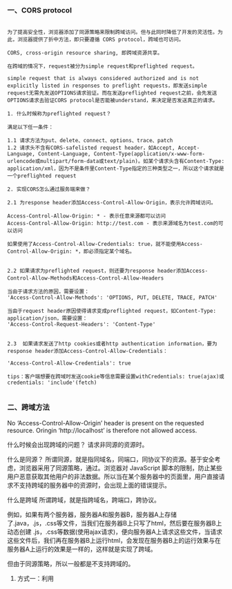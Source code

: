 ### 一、CORS protocol

```

为了提高安全性，浏览器添加了同源策略来限制跨域访问。但与此同时降低了开发的灵活性。为此，浏览器提供了折中方法，即只要遵循 CORS protocol，跨域也可访问。

CORS, cross-origin resource sharing, 即跨域资源共享。

在跨域的情况下，request被分为simple request和preflighted request。

simple request that is always considered authorized and is not explicitly listed in responses to preflight requests，即发送simple request无需先发送OPTIONS请求验证。而在发送preflighted request之前，会先发送OPTIONS请求去验证CORS protocol是否能被understand，来决定是否发送真正的请求。

1. 什么时候称为preflighted request？

满足以下任一条件：

1.1 请求方法为put、delete、connect、options、trace、patch
1.2 请求头不含有CORS-safelisted request header，如Accept, Accept-Language, Content-Language, Content-Type(application/x-www-form-urlencode或multipart/form-data或text/plain)。如某个请求头含有Content-Type: application/xml，因为不是条件里Content-Type指定的三种类型之一，所以这个请求就是一个preflighted request

2. 实现CORS怎么通过服务端来做？

2.1 为response header添加Access-Control-Allow-Origin，表示允许跨域访问。

Access-Control-Allow-Origin: * - 表示任意来源都可以访问
Access-Control-Allow-Origin: http://test.com - 表示来源域名为test.com的可以访问

如果使用了Access-Control-Allow-Credentials: true，就不能使用Access-Control-Allow-Origin: *，即必须指定某个域名。


2.2 如果请求为preflighted request，则还要为response header添加Access-Control-Allow-Methods和Access-Control-Allow-Headers

当由于请求方法的原因，需要设置：
'Access-Control-Allow-Methods': 'OPTIONS, PUT, DELETE, TRACE, PATCH'

当由于request header原因使得请求变成preflighted request，如Content-Type: application/json，需要设置：
'Access-Control-Request-Headers': 'Content-Type'


2.3  如果请求发送了http cookies或者http authentication information，要为response header添加Access-Control-Allow-Credentials：

'Access-Control-Allow-Credentials': true

tips：客户端想要在跨域时发送cookie等信息需要设置withCredentials: true(ajax)或credentials: 'include'(fetch)


```

### 二、跨域方法


No ‘Access-Control-Allow-Origin’ header is present on the requested resource. Oringin ‘http://localhost’ is therefore not allowed access.



什么时候会出现跨域的问题？
请求非同源的资源时。



什么是同源？
所谓同源，就是指同域名，同端口，同协议下的资源。基于安全考虑，浏览器采用了同源策略，通过。浏览器对 JavaScript 脚本的限制，防止某些用户恶意获取其他用户的非法数据。所以当在某个服务器中的页面里，用户直接请求不支持跨域的服务器中的资源时，会出现上面的错误提示。



什么是跨域
所谓跨域，就是指跨域名，跨端口，跨协议。

例如，如果有两个服务器，服务器A和服务器B，服务器A上存储了.java，.js，.css等文件，当我们在服务器B上只写了html，然后要在服务器B上动态创建 .js，.css等数据(使用ajax请求)，便向服务器A上请求这些文件，当请求这些文件后，我们再在服务器B上运行html，会发现在服务器B上的运行效果与在服务器A上运行的效果是一样的，这样就是实现了跨域。

但由于同源策略，所以一般都是不支持跨域的。



1. 方式一：利用 <script> 标签 src 属性不受同源策略影响
var oBtn = document.getElementById('btn');
oBtn.onclick = function() {

    /* 不带callback函数 */
    var _script = document.createElement("script");
    _script.src = "http://test.com/api/User.php?user="+_user+"message="+_message;
    _script.type = "text/javascript";

    /* 带callback函数 */
    var script = document.createElement("script");
    script.src = "https://api.douban.com/v2/book/search?q=javascript&count=1&callback=handleResponse";
    document.body.insertBefore(script, document.body.firstChild);   

};




2. 方式二：jQuery jsonp 和 getJSON
jsonp：json with padding，填充式json

/* $.get jsonp */
$(document).ready(function() {
　　$.get("http://10.9.156.108/HTML5/lesson24/test.js", null, function(){}, "jsonp");
});

/* $.ajax jsonp */
$.ajax({
    async: true,
    url: “https://api.douban.com/v2/book/search”,
    type: “GET”,
    datatype: “jsonp”,
    jsonpCallback: “handleResponse”,
    data: {
        a: "", 
        count: 1
    },
    Success: function(res, status, xhr) {
        Console.log(response);
    }
});


/* getJSON */
/* 若不带参数默认不跨域，带了参数则支持跨域 */

$.getJSON("https://api.douban.com/v2/book/search") //默认不跨域

$.getJSON("https://api.douban.com/v2/book/search?callback=?", //加上callback参数支持跨域
    function(data) { console.log(data); });

$.getJSON("https://api.douban.com/v2/book/search?q=javascript&count=1&callback=?", 
    function(data) { console.log(data); });

注意，jsonp 不能发送 post 请求，只要是使用 jsonp 方式，则请求一定是 get 方式，因为本质是 script 方式加载的

jsonp 存在的问题：如果所请求的其他域是不安全的，很可能会在响应中夹带一些恶意代码。



3. 方式三：CORS
CORS 定义一种跨域访问的机制，可以让 AJAX 实现跨域访问，CORS 允许一个域上的网络应用向另一个域提交。

场景：当你在本地开发前端业务，此时需要跟服务器上的后台业务进行数据交互时，本地计算机和远程服务器很明显是不同源的，此时可以让服务器后台的开发者通过 CORS 方式来允许前端的跨域请求：

header("Access-Control-Allow-Origin: *");
header("Access-Control-Allow-methods: POST,GET,DELETE,PUT,OPTIONS")



Node JS 实现的后台业务
App.all('*', function(req, res, next) {

	res.header('Access-Control-Allow-Origin', '*');
	res.header('Access-Control-Allow-Headers', 'Content-Type, Content-Length, Authorization, Accept, X-Requested-With, yourHeaderFeild');
	res.header('Access-Control-Allow-Methods', 'PUT, POST, GET, DELETE, OPTIONS');

	if(req.method == 'OPTIONS') { // options请求是查看服务端支持什么方式的请求
		res.send(200);
	} else {
		next();
	}
})



4. 方式四：配置代理
我们在使用如 vue、react 等前端框架开发时，会发现它们在前后端分离的前提下，实现跨域请求的方式是在配置文件中添加代理。具体可以根据具体应用谷歌。
